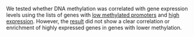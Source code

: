 We tested whether DNA methylation was correlated with gene expression levels using the lists of genes with [low methylated promoters](https://github.com/STAT540-UBC/team_Bloodies/tree/master/Results/3.DNAme_RNA_correlation/Genelist_low_methylation) and [high expression](https://github.com/STAT540-UBC/team_Bloodies/tree/master/Results/3.DNAme_RNA_correlation/Genelist_normal_high_expression). However, the [result](https://github.com/STAT540-UBC/team_Bloodies/blob/master/Results/3.DNAme_RNA_correlation/Overlap_Methylation_vs_RNA.pdf) did not show a clear correlation or enrichment of highly expressed genes in genes with lower methylation.
